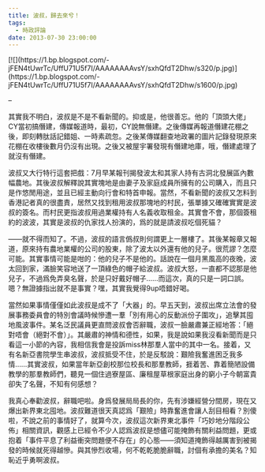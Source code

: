 ```yaml
---
title: 波叔，歸去來兮！
tags:
  - 時政評論
date: 2013-07-30 23:00:00
---
```


<div>[![](https://1.bp.blogspot.com/-jFEN4tUwrTc/UffU71U5f7I/AAAAAAAAvsY/sxhQfdT2Dhw/s320/p.jpg)](https://1.bp.blogspot.com/-jFEN4tUwrTc/UffU71U5f7I/AAAAAAAAvsY/sxhQfdT2Dhw/s1600/p.jpg)</div>

&#8211;

其實我不明白，波叔是不是不看新聞的。抑或是，他很善忘。他的「頂頭大佬」CY當初搞僭建，傳媒報道時，最初，CY說無僭建。之後傳媒再報道僭建花棚之後，即刻轉肽話記錯姐、一時素疏忽。之後某傳媒翻查地政署的圖片記錄發現原來花棚在收樓後數月仍沒有出現。之後又被屋宇署發現有僭建地庫，哦，僭建處理了就沒有僭建。

波叔又大行特行這套把戲：7月早某報刊揭發波太和其家人持有古洞北發展區內數幅農地。其後波叔解釋說其實塊地是由妻子及家庭成員所擁有的公司購入，而且只是作悠閒用途，並且已經主動向行會和特首申報。當然，不看新聞的波叔又怎料到香港記者真的很盡責，居然又找到租用波叔那塊地的村民，張單據又確確實實是波叔的簽名。而村民更指波叔用過業權持有人名義收取租金。其實會不會，那個簽租約的波波，其實是波叔的仇家找人扮演的，爲的就是請波叔吃個死貓？

——就不得而知了。不過，波叔的語言僞叔則何謂更上一層樓了。其後某報章又報道，原來持有農地業權的公司的股東，除了波太以外還有他的兒子。很荒謬？怎麼可能。其實事情可能是咁的：他的兒子不是他的。話說在一個月黑風高的夜晚，波太回到家，滿臉笑容地送了一頂綠色的帽子給波叔。波叔大怒，一直都不認那是他兒子，不過爲免弄臭名聲，於是只好戴好帽子……而這次，真的只是一詞口誤。嗯？無證據指出就不是事實？嘿，其實我覺得9up唔錯好喝。

當然如果事情僅僅如此波叔是成不了「大器」的。早五天到，波叔出席立法會的發展事務委員會的特別會議時候慘遭一羣「別有用心的反動派份子圍攻」，追擊其囤地風波事件。某名泛民議員更直問波叔會否辭職，波叔一臉嚴肅兼正經地答：「絕對唔會（絕對不會）」。其嚴肅的神情和德性，如果，我是說如果我沒看新聞而是只看這一小節的內容，我相信我會是投訴miss林那羣人當中的其中一名。接着，又有名新亞書院學生串波叔，波叔抵受不住，於是反駁說：艱險我奮進困乏我多情……其實波叔，如果當年新亞創校那位校長和那羣教師，捱着苦、靠着簡陋設備教學的那羣教師們，聽見一個住過寮屋區、廉租屋草根家庭出身的窮小子今朝富貴卻失了名聲，不知有何感想？

我真心奉勸波叔，辭職吧啦。身爲發展局局長的你，先有涉嫌經營分間房，現在又爆出新界東北囤地。波叔難道很天真認爲「艱險」時靠奮進會讓人刮目相看？別傻啦，不說之前的事情好了，就算今次，波叔這次新界東北事件「巧妙地分階段公佈」相關資訊，觀感上已經令不少人認爲波叔是想儘可能掩飾有關利益問題，更或抱着「事件平息了利益衝突問題便不存在」的心態——須知道掩飾得越厲害到被揭發的時候就死得越慘。與其慘烈收場，何不乾乾脆脆辭職，討個有承擔的美名？知恥近乎勇啊波叔。
